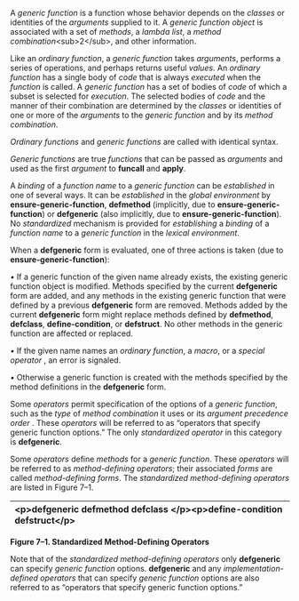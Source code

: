  

A *generic function* is a function whose behavior depends on the *classes* or identities of the *arguments* supplied to it. A *generic function object* is associated with a set of *methods*, a *lambda list*, a *method combination*\<sub\>2\</sub\>, and other information. 

Like an *ordinary function*, a *generic function* takes *arguments*, performs a series of operations, and perhaps returns useful *values*. An *ordinary function* has a single body of *code* that is always *executed* when the *function* is called. A *generic function* has a set of bodies of *code* of which a subset is selected for *execution*. The selected bodies of *code* and the manner of their combination are determined by the *classes* or identities of one or more of the *arguments* to the *generic function* and by its *method combination*. 

*Ordinary functions* and *generic functions* are called with identical syntax. 

*Generic functions* are true *functions* that can be passed as *arguments* and used as the first *argument* to **funcall** and **apply**. 

A *binding* of a *function name* to a *generic function* can be *established* in one of several ways. It can be *established* in the *global environment* by **ensure-generic-function**, **defmethod** (implicitly, due to **ensure-generic-function**) or **defgeneric** (also implicitly, due to **ensure-generic-function**). No *standardized* mechanism is provided for *establishing* a *binding* of a *function name* to a *generic function* in the *lexical environment*. 

When a **defgeneric** form is evaluated, one of three actions is taken (due to **ensure-generic-function**): 

*•* If a generic function of the given name already exists, the existing generic function object is modified. Methods specified by the current **defgeneric** form are added, and any methods in the existing generic function that were defined by a previous **defgeneric** form are removed. Methods added by the current **defgeneric** form might replace methods defined by **defmethod**, **defclass**, **define-condition**, or **defstruct**. No other methods in the generic function are affected or replaced. 

*•* If the given name names an *ordinary function*, a *macro*, or a *special operator* , an error is signaled. 

*•* Otherwise a generic function is created with the methods specified by the method definitions in the **defgeneric** form. 

Some *operators* permit specification of the options of a *generic function*, such as the *type* of *method combination* it uses or its *argument precedence order* . These *operators* will be referred to as “operators that specify generic function options.” The only *standardized operator* in this category is **defgeneric**. 



 

 

Some *operators* define *methods* for a *generic function*. These *operators* will be referred to as *method-defining operators*; their associated *forms* are called *method-defining forms*. The *standardized method-defining operators* are listed in Figure 7–1. 

|\<p\>**defgeneric defmethod defclass** \</p\>\<p\>**define-condition defstruct**\</p\>|
| :- |


**Figure 7–1. Standardized Method-Defining Operators** 

Note that of the *standardized method-defining operators* only **defgeneric** can specify *generic function* options. **defgeneric** and any *implementation-defined operators* that can specify *generic function* options are also referred to as “operators that specify generic function options.” 

